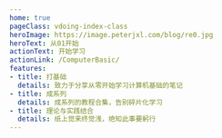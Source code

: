 ```yaml
---
home: true
pageClass: vdoing-index-class
heroImage: https://image.peterjxl.com/blog/re0.jpg
heroText: 从01开始
actionText: 开始学习
actionLink: /ComputerBasic/
features:
- title: 打基础
  details: 致力于分享从零开始学习计算机基础的笔记
- title: 成系列
  details: 成系列的教程合集，告别碎片化学习
- title: 理论与实践结合
  details: 纸上觉来终觉浅，绝知此事要躬行
---
```


<ClientOnly>
  <IndexBigImg />
  <WebInfo/>
</ClientOnly>

